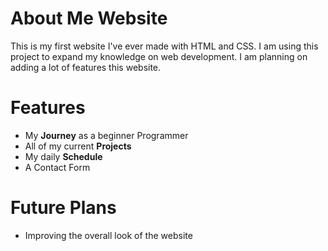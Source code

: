 # About Me Website
This is my first website I've ever made with HTML and CSS. I am using this project to expand my knowledge on web development. I am planning on adding a lot of features this website. 

# Features
- My **Journey** as a beginner Programmer
- All of my current **Projects**
- My daily **Schedule** 
- A Contact Form

# Future Plans

- Improving the overall look of the website
